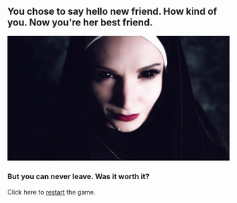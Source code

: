 ## You chose to say hello new friend. How kind of you. Now you're her best friend. 
![](../pictures/nun2.png)
### But you can never leave. Was it worth it?
Click here to [restart](../README.md) the game.